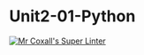 # Unit2-01-Python
[![Mr Coxall's Super Linter](https://github.com/ICS3U-C-ProgrammingNebiyuDaniel/Unit2-01-Python/workflows/Mr%20Coxall's%20Super%20Linter/badge.svg)](https://github.com/ICS3U-C-ProgrammingNebiyuDaniel/Unit2-01-Python/actions/)
